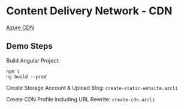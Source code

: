 # Content Delivery Network - CDN

[Azure CDN](https://docs.microsoft.com/en-us/azure/cdn/)

## Demo Steps

Build Angular Project:

```
npm i
ng build --prod
```

Create Storage Account & Upload Blog: `create-static-website.azcli`

Create CDN Profile including URL Rewrite: `create-cdn.azcli`
